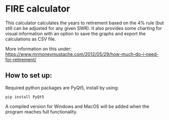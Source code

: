 # FIRE calculator
This calculator calculates the years to retirement based on the 4% rule (but still can be adjusted for any given SWR). 
It also provides some charting for visual information with an option to save the graphs and export the calculations as CSV file. 

More information on this under: https://www.mrmoneymustache.com/2012/05/29/how-much-do-i-need-for-retirement/

## How to set up:
Required python packages are PyQt5, install by using:

```pip install PyQt5```

A compiled version for Windows and MacOS will be added when the program reaches full functionality. 

